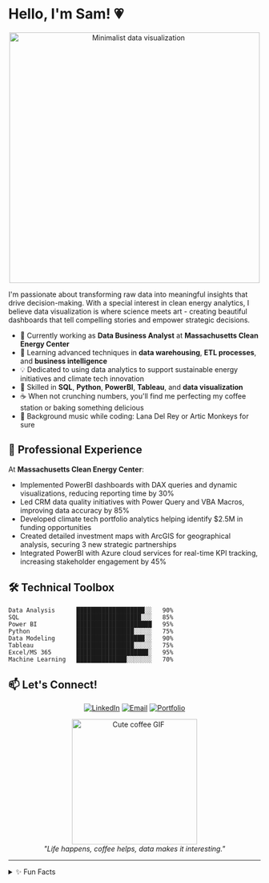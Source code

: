# Hello, I'm Sam! 💗

<p align="center">
  <img src="https://media.giphy.com/media/L8K62iTDkzGX6/giphy.gif" width="500" alt="Minimalist data visualization">
</p>

I'm passionate about transforming raw data into meaningful insights that drive decision-making. With a special interest in clean energy analytics, I believe data visualization is where science meets art - creating beautiful dashboards that tell compelling stories and empower strategic decisions.

- 🔭 Currently working as **Data Business Analyst** at **Massachusetts Clean Energy Center**
- 🌱 Learning advanced techniques in **data warehousing**, **ETL processes**, and **business intelligence**
- 💡 Dedicated to using data analytics to support sustainable energy initiatives and climate tech innovation
- 🎯 Skilled in **SQL**, **Python**, **PowerBI**, **Tableau**, and **data visualization**
- ☕ When not crunching numbers, you'll find me perfecting my coffee station or baking something delicious
- 🎵 Background music while coding: Lana Del Rey or Artic Monkeys for sure

## 💼 Professional Experience

At **Massachusetts Clean Energy Center**:

- Implemented PowerBI dashboards with DAX queries and dynamic visualizations, reducing reporting time by 30%
- Led CRM data quality initiatives with Power Query and VBA Macros, improving data accuracy by 85%
- Developed climate tech portfolio analytics helping identify $2.5M in funding opportunities
- Created detailed investment maps with ArcGIS for geographical analysis, securing 3 new strategic partnerships
- Integrated PowerBI with Azure cloud services for real-time KPI tracking, increasing stakeholder engagement by 45%

## 🛠️ Technical Toolbox

```text
Data Analysis      ███████████████████░░   90%
SQL                ██████████████████░░░   85%
Power BI           █████████████████████   95%
Python             ████████████████░░░░░   75%
Data Modeling      ███████████████████░░   90%
Tableau            ████████████████░░░░░   75%
Excel/MS 365       ████████████████████░   95%
Machine Learning   ██████████████░░░░░░░   70%
```

## 📫 Let's Connect!

<p align="center">
  <a href="https://www.linkedin.com/in/samyukthakapoor"><img src="https://img.shields.io/badge/LinkedIn-0077B5?style=for-the-badge&logo=linkedin&logoColor=white" alt="LinkedIn"></a>
  <a href="mailto:raajeshkapoor.s@northeastern.edu"><img src="https://img.shields.io/badge/Email-D14836?style=for-the-badge&logo=gmail&logoColor=white" alt="Email"></a>
  <a href="https://www.datascienceportfol.io/Samyukthakapoor"><img src="https://img.shields.io/badge/Portfolio-000000?style=for-the-badge&logo=notion&logoColor=white" alt="Portfolio"></a>
</p>

<p align="center">
  <img src="https://media.giphy.com/media/LMcB8XospGZO8UQq87/giphy.gif" width="250" alt="Cute coffee GIF">
  <br>
  <em>"Life happens, coffee helps, data makes it interesting."</em>
</p>

---

<details>
  <summary>✨ Fun Facts</summary>
  <ul>
    <li>I have a dedicated coffee and matcha station that I love to film</li>
    <li>My baking specialty is tarts and tea cakes</li>
    <li>I spend weekends teaching kids to code and caring for my plants</li>
    <li>I can recite most episodes of Parks and Recreation and Office for you</li>
  </ul>
  
  <p align="center">
    <img src="https://media.giphy.com/media/dXFKDUolyLLi8gq6Cl/giphy.gif" width="300" alt="Michael Scott Quote GIF">
    <br>
    <em>"Would I rather be feared or loved? Easy. Both. I want people to be afraid of how much they love me." - Michael Scott</em>
  </p>
</details>

<!--
**ProTip:** Remember to update this README as your skills and projects evolve!
-->
